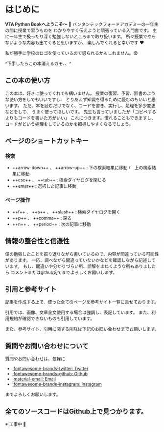 # はじめに

**VTA Python Bookへようこそ〜** :wave:
バンタンテックフォードアカデミーの一年生の間に授業で習うものを
わかりやすく伝えようと頑張っている入門書です。
主に一年生で扱ったり深く勉強しないところまで取り扱います。
所々授業でやらないような内容も出てくると思いますが、
楽しんでくれると幸いです :heart:


私が勝手に学校のロゴを使っているので怒られるかもしれません。:fearful:

^下手したらこの本消えるカモ、、^


## この本の使い方
この本は、好きに使ってくれても構いません。
授業の復習、予習、辞書のような使い方をしてもいいですし、
とりあえず知識を得るために読むのもいいと思います。
ただ、本を読むだけでなく、コードを書き、実行し、処理を多少変更などをして、
うまく使ってほしいです。
先生も言っていましたが「コピペするよりもコードを書いた方がいい」
これにつきます。慣れることもできますし、コードがどいう処理をしているのかを把握しやすくなるでしょう。

## ページのショートカットキー

### 検索
* ++arrow-down++ 、 ++arrow-up++ : 下の検索結果に移動 /　上の検索結果に移動
* ++esc++ 、 ++tab++ : 検索ダイヤログを閉じる
* ++enter++ : 選択した記事に移動

### ページ操作
* ++f++ 、 ++s++ 、 ++slash++ : 検索ダイヤログを開く
* ++p++ 、 ++comma++ : 戻る
* ++n++ 、 ++period++ : 次の記事に移動

## 情報の整合性と信憑性
僕の勉強したことを振り返りながら書いているので、内容が間違っている可能性があります。
一応、調べながら間違っていないかなどを確認しながら記述しています。
もし、間違いや分かりづらい所、誤解をまねくような所もありましたら
コメントまたはgithub宛てまでよろしくお願いします。

## 引用と参考サイト
記事を作成する上で、使った全てのページを参考サイト一覧に乗せております。

引用では、画像、文章全文使用する場合は強調し、表記しています。
また、利用規約が確認できないものも引用しています。

また、参考サイト、引用に関する削除は下記のお問い合わせまでお願いします。

## 質問やお問い合わせについて
質問やお問い合わせは、気軽に

- [:fontawesome-brands-twitter: Twitter](https://twitter.com/Heitor_Hirose)
- [:fontawesome-brands-github: Github](https://github.com/HEKUCHAN)
- [:material-email: Email](mailto:Heitorhirose@gmail.com)
- [:fontawesome-brands-instagram: Instagram](https://www.instagram.com/hirose_heitor/)

までよろしくお願いします。

## 全てのソースコードはGithub上で見つかります。
※ 工事中 :construction_worker:
